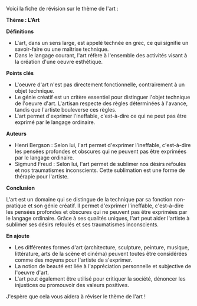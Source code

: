 Voici la fiche de révision sur le thème de l'art :

**Thème : L'Art**

**Définitions**

* L'art, dans un sens large, est appelé technée en grec, ce qui signifie un savoir-faire ou une maîtrise technique.
* Dans le langage courant, l'art réfère à l'ensemble des activités visant à la création d'une oeuvre esthétique.

**Points clés**

* L'oeuvre d'art n'est pas directement fonctionnelle, contrairement à un objet technique.
* Le génie créatif est un critère essentiel pour distinguer l'objet technique de l'oeuvre d'art. L'artisan respecte des règles déterminées à l'avance, tandis que l'artiste bouleverse ces règles.
* L'art permet d'exprimer l'ineffable, c'est-à-dire ce qui ne peut pas être exprimé par le langage ordinaire.

**Auteurs**

* Henri Bergson : Selon lui, l'art permet d'exprimer l'ineffable, c'est-à-dire les pensées profondes et obscures qui ne peuvent pas être exprimées par le langage ordinaire.
* Sigmund Freud : Selon lui, l'art permet de sublimer nos désirs refoulés et nos traumatismes inconscients. Cette sublimation est une forme de thérapie pour l'artiste.

**Conclusion**

L'art est un domaine qui se distingue de la technique par sa fonction non-pratique et son génie créatif. Il permet d'exprimer l'ineffable, c'est-à-dire les pensées profondes et obscures qui ne peuvent pas être exprimées par le langage ordinaire. Grâce à ses qualités uniques, l'art peut aider l'artiste à sublimer ses désirs refoulés et ses traumatismes inconscients.

**En ajoute**

* Les différentes formes d'art (architecture, sculpture, peinture, musique, littérature, arts de la scène et cinéma) peuvent toutes être considérées comme des moyens pour l'artiste de s'exprimer.
* La notion de beauté est liée à l'appréciation personnelle et subjective de l'oeuvre d'art.
* L'art peut également être utilisé pour critiquer la société, dénoncer les injustices ou promouvoir des valeurs positives.

J'espère que cela vous aidera à réviser le thème de l'art !